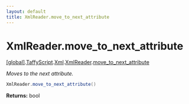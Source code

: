 ```yaml
---
layout: default
title: XmlReader.move_to_next_attribute
---
```


# XmlReader.move_to_next_attribute

[\[global\]]({{site.baseurl}}/docs/).[TaffyScript]({{site.baseurl}}/docs/TaffyScript/).[Xml]({{site.baseurl}}/docs/TaffyScript/Xml/).[XmlReader]({{site.baseurl}}/docs/TaffyScript/Xml/XmlReader/).[move_to_next_attribute]({{site.baseurl}}/docs/TaffyScript/Xml/XmlReader/move_to_next_attribute/)

_Moves to the next attribute._

```cs
XmlReader.move_to_next_attribute()
```

**Returns:** bool
